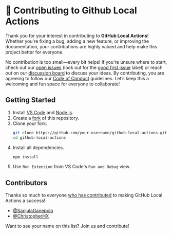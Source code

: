 # 🙏 Contributing to Github Local Actions

Thank you for your interest in contributing to **GitHub Local Actions**! Whether you're fixing a bug, adding a new feature, or improving the documentation, your contributions are highly valued and help make this project better for everyone.

No contribution is too small—every bit helps! If you're unsure where to start, check out our [open issues](https://github.com/SanjulaGanepola/github-local-actions/issues) (look out for the  [good first issue](https://github.com/SanjulaGanepola/github-local-actions/issues?q=is%3Aissue%20state%3Aopen%20label%3A%22good%20first%20issue%22) label) or reach out on our [discussion board](https://github.com/SanjulaGanepola/github-local-actions/discussions) to discuss your ideas. By contributing, you are agreeing to follow our [Code of Conduct](https://github.com/SanjulaGanepola/github-local-actions/blob/main/CODE_OF_CONDUCT.md) guidelines. Let’s keep this a welcoming and fun space for everyone to collaborate!

## Getting Started

1. Install [VS Code](https://code.visualstudio.com/download) and [Node.js](https://nodejs.org/en/download/package-manager).
2. Create a [fork](https://github.com/SanjulaGanepola/github-local-actions/fork) of this repository.
3. Clone your fork.
   ```sh
   git clone https://github.com/your-username/github-local-actions.git
   cd github-local-actions
   ```
4. Install all dependencies.
    ```sh
    npm install
    ```
5. Use `Run Extension` from VS Code's `Run and Debug` view.

## Contributors

Thanks so much to everyone [who has contributed](https://github.com/SanjulaGanepola/github-local-actions/graphs/contributors) to making GitHub Local Actions a success!

* [@SanjulaGanepola](https://github.com/SanjulaGanepola)
* [@ChristopherHX](https://github.com/ChristopherHX)

Want to see your name on this list? Join us and contribute!